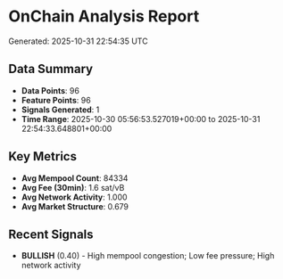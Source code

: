 # OnChain Analysis Report
Generated: 2025-10-31 22:54:35 UTC

## Data Summary
- **Data Points**: 96
- **Feature Points**: 96
- **Signals Generated**: 1
- **Time Range**: 2025-10-30 05:56:53.527019+00:00 to 2025-10-31 22:54:33.648801+00:00

## Key Metrics
- **Avg Mempool Count**: 84334
- **Avg Fee (30min)**: 1.6 sat/vB
- **Avg Network Activity**: 1.000
- **Avg Market Structure**: 0.679

## Recent Signals
- **BULLISH** (0.40) - High mempool congestion; Low fee pressure; High network activity
